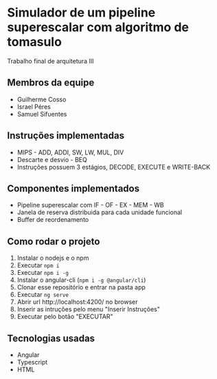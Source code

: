 # Simulador de um pipeline superescalar com algoritmo de tomasulo
Trabalho final de arquitetura III

## Membros da equipe
* Guilherme Cosso
* Israel Péres
* Samuel Sifuentes

## Instruções implementadas
* MIPS - ADD, ADDI, SW, LW, MUL, DIV
* Descarte e desvio - BEQ
* Instruções possuem 3 estágios, DECODE, EXECUTE e WRITE-BACK

## Componentes implementados
* Pipeline superescalar com IF - OF - EX -  MEM - WB
* Janela de reserva distribuida para cada unidade funcional
* Buffer de reordenamento

## Como rodar o projeto
1. Instalar o nodejs e o npm
2. Executar <code>npm i</code>
3. Executar <code>npm i -g</code>
4. Instalar o angular-cli (<code>npm i -g @angular/cli</code>)
7. Clonar esse repositório e entrar na pasta app
6. Executar <code>ng serve</code>
7. Abrir url http://localhost:4200/ no browser
8. Inserir as intruções pelo menu "Inserir Instruções"
9. Executar pelo botão "EXECUTAR"

## Tecnologias usadas
* Angular
* Typescript
* HTML

